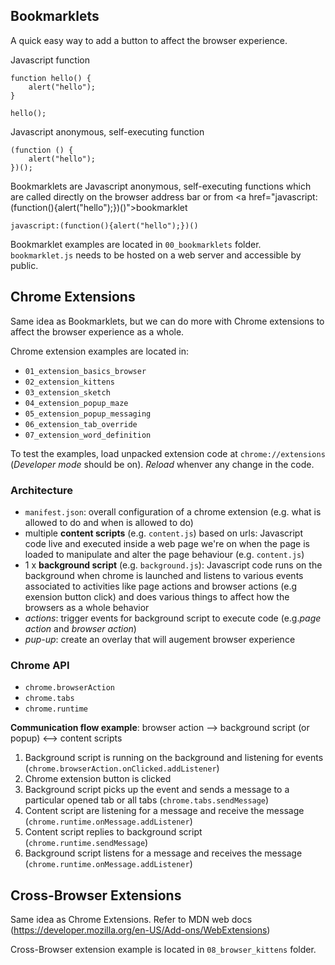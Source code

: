 ## Bookmarklets

A quick easy way to add a button to affect the browser experience.

Javascript function

```
function hello() {
    alert("hello");
}

hello();
```

Javascript anonymous, self-executing function

```
(function () {
    alert("hello");
})();
```

Bookmarklets are Javascript anonymous, self-executing functions which are called directly on the browser address bar or from <a href="javascript:(function(){alert("hello");})()">bookmarklet</a> 

```
javascript:(function(){alert("hello");})()
```

Bookmarklet examples are located in `00_bookmarklets` folder. `bookmarklet.js` needs to be hosted on a web server and accessible by public.


## Chrome Extensions

Same idea as Bookmarklets, but we can do more with Chrome extensions to affect the browser experience as a whole.

Chrome extension examples are located in:
* `01_extension_basics_browser`
* `02_extension_kittens`
* `03_extension_sketch` 
* `04_extension_popup_maze` 
* `05_extension_popup_messaging` 
* `06_extension_tab_override` 
* `07_extension_word_definition` 

To test the examples, load unpacked extension code at `chrome://extensions` (_Developer mode_ should be on). _Reload_ whenver any change in the code.

### Architecture

* `manifest.json`: overall configuration of a chrome extension (e.g. what is allowed to do and when is allowed to do)
* multiple **content scripts** (e.g. `content.js`) based on urls: Javascript code live and executed inside a web page we're on when the page is loaded to manipulate and alter the page behaviour (e.g. `content.js`)
* 1 x **background script** (e.g. `background.js`): Javascript code runs on the background when chrome is launched and listens to various events associated to activities like page actions and browser actions (e.g exension button click) and does various things to affect how the browsers as a whole behavior
* _actions_: trigger events for background script to execute code (e.g._page action_ and _browser action_)
* _pup-up_: create an overlay that will augement browser experience

### Chrome API
 
* `chrome.browserAction`
* `chrome.tabs`
* `chrome.runtime`

**Communication flow example**: browser action --> background script (or popup) <--> content scripts
1. Background script is running on the background and listening for events (`chrome.browserAction.onClicked.addListener`)
2. Chrome extension button is clicked
3. Background script picks up the event and sends a message to a particular opened tab or all tabs (`chrome.tabs.sendMessage`)
4. Content script are listening for a message and receive the message (`chrome.runtime.onMessage.addListener`)
5. Content script replies to background script (`chrome.runtime.sendMessage`)
6. Background script listens for a message and receives the message (`chrome.runtime.onMessage.addListener`) 

## Cross-Browser Extensions

Same idea as Chrome Extensions. Refer to MDN web docs (https://developer.mozilla.org/en-US/Add-ons/WebExtensions)

Cross-Browser extension example is located in `08_browser_kittens` folder.